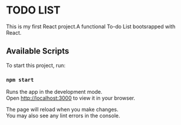 # TODO LIST

This is my first React project.A functional To-do List bootsrapped with React.

## Available Scripts

To start this project, run:
### `npm start`

Runs the app in the development mode.\
Open [http://localhost:3000](http://localhost:3000) to view it in your browser.

The page will reload when you make changes.\
You may also see any lint errors in the console.
